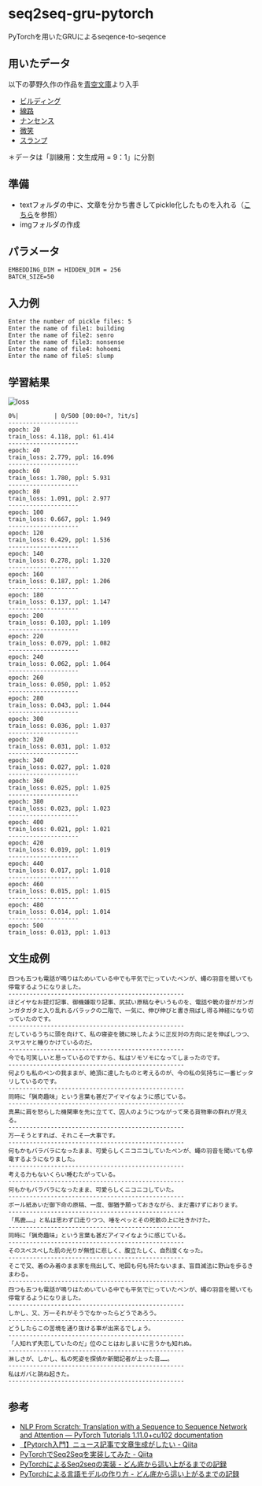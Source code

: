 # seq2seq-gru-pytorch
PyTorchを用いたGRUによるseqence-to-seqence  

## 用いたデータ
以下の夢野久作の作品を[青空文庫](https://www.aozora.gr.jp/index.html)より入手
+ [ビルディング](https://www.aozora.gr.jp/cards/000096/card915.html)
+ [線路](https://www.aozora.gr.jp/cards/000096/card46697.html)
+ [ナンセンス](https://www.aozora.gr.jp/cards/000096/card2127.html)
+ [微笑](https://www.aozora.gr.jp/cards/000096/card2379.html)
+ [スランプ](https://www.aozora.gr.jp/cards/000096/card2134.html)

＊データは「訓練用：文生成用 = 9：1」に分割

## 準備
+ textフォルダの中に、文章を分かち書きしてpickle化したものを入れる（[こちら](https://qiita.com/probabilityhill/items/86795d4d5b9b865bf1f8)を参照）
+ imgフォルダの作成

## パラメータ
```:py
EMBEDDING_DIM = HIDDEN_DIM = 256
BATCH_SIZE=50
```

## 入力例
```
Enter the number of pickle files: 5
Enter the name of file1: building
Enter the name of file2: senro
Enter the name of file3: nonsense
Enter the name of file4: hohoemi
Enter the name of file5: slump
```

## 学習結果
![loss](https://user-images.githubusercontent.com/74280232/160275444-22ac1279-1fa3-4f80-87d3-2113b5b7a4ff.jpg)
```
0%|          | 0/500 [00:00<?, ?it/s]
--------------------
epoch: 20
train_loss: 4.118, ppl: 61.414
--------------------
epoch: 40
train_loss: 2.779, ppl: 16.096
--------------------
epoch: 60
train_loss: 1.780, ppl: 5.931
--------------------
epoch: 80
train_loss: 1.091, ppl: 2.977
--------------------
epoch: 100
train_loss: 0.667, ppl: 1.949
--------------------
epoch: 120
train_loss: 0.429, ppl: 1.536
--------------------
epoch: 140
train_loss: 0.278, ppl: 1.320
--------------------
epoch: 160
train_loss: 0.187, ppl: 1.206
--------------------
epoch: 180
train_loss: 0.137, ppl: 1.147
--------------------
epoch: 200
train_loss: 0.103, ppl: 1.109
--------------------
epoch: 220
train_loss: 0.079, ppl: 1.082
--------------------
epoch: 240
train_loss: 0.062, ppl: 1.064
--------------------
epoch: 260
train_loss: 0.050, ppl: 1.052
--------------------
epoch: 280
train_loss: 0.043, ppl: 1.044
--------------------
epoch: 300
train_loss: 0.036, ppl: 1.037
--------------------
epoch: 320
train_loss: 0.031, ppl: 1.032
--------------------
epoch: 340
train_loss: 0.027, ppl: 1.028
--------------------
epoch: 360
train_loss: 0.025, ppl: 1.025
--------------------
epoch: 380
train_loss: 0.023, ppl: 1.023
--------------------
epoch: 400
train_loss: 0.021, ppl: 1.021
--------------------
epoch: 420
train_loss: 0.019, ppl: 1.019
--------------------
epoch: 440
train_loss: 0.017, ppl: 1.018
--------------------
epoch: 460
train_loss: 0.015, ppl: 1.015
--------------------
epoch: 480
train_loss: 0.014, ppl: 1.014
--------------------
epoch: 500
train_loss: 0.013, ppl: 1.013

```

## 文生成例
```
四つも五つも電話が鳴りはためいている中でも平気で辷っていたペンが、蠅の羽音を聞いても停電するようになりました。
--------------------------------------------------
ほどイヤなお提灯記事、御機嫌取り記事、尻拭い原稿なぞいうものを、電話や靴の音がガンガンガタガタと入り乱れるバラックの二階で、一気に、伸び伸びと書き飛ばし得る神経になり切っていたのです。
--------------------------------------------------
だしているうちに頭を向けて、私の寝姿を鏡に映したように正反対の方向に足を伸ばしつつ、スヤスヤと睡りかけているのだ。
--------------------------------------------------
今でも可笑しいと思っているのですから、私はソモソモになってしまったのです。
--------------------------------------------------
何よりも私のペンの我ままが、絶頂に達したものと考えるのが、今の私の気持ちに一番ピッタリしているのです。
--------------------------------------------------
同時に「猟奇趣味」という言葉も甚だアイマイなように感じている。
--------------------------------------------------
真黒に肩を怒らした機関車を先に立てて、囚人のようにつながって来る貨物車の群れが見える。
--------------------------------------------------
万一そうとすれば、それこそ一大事です。
--------------------------------------------------
何もかもバラバラになったまま、可愛らしくニコニコしていたペンが、蠅の羽音を聞いても停電するようになりました。
--------------------------------------------------
考える力もないくらい睡むたがっている。
--------------------------------------------------
何もかもバラバラになったまま、可愛らしくニコニコしていた。
--------------------------------------------------
ボール紙あいだ御下命の原稿、一度、御猶予願っておきながら、まだ書けずにおります。
--------------------------------------------------
「馬鹿……」と私は思わず口走りつつ、唾をペッとその死骸の上に吐きかけた。
--------------------------------------------------
同時に「猟奇趣味」という言葉も甚だアイマイなように感じている。
--------------------------------------------------
そのスベスベした肌の光りが無性に悲しく、腹立たしく、自烈度くなった。
--------------------------------------------------
そこで又、着のみ着のまま家を飛出して、地図も何も持たないまま、盲目滅法に野山を歩るきまわる。
--------------------------------------------------
四つも五つも電話が鳴りはためいている中でも平気で辷っていたペンが、蠅の羽音を聞いても停電するようになりました。
--------------------------------------------------
しかし、又、万一それがそうでなかったらどうであろう。
--------------------------------------------------
どうしたらこの苦境を通り抜ける事が出来るでしょう。
--------------------------------------------------
「人知れず失恋していたのだ」位のことはおしまいに言うかも知れぬ。
--------------------------------------------------
淋しさが、しかし、私の死姿を探偵か新聞記者が上った音……。
--------------------------------------------------
私はガバと跳ね起きた。
--------------------------------------------------
```

## 参考
+ [NLP From Scratch: Translation with a Sequence to Sequence Network and Attention — PyTorch Tutorials 1.11.0+cu102 documentation](https://pytorch.org/tutorials/intermediate/seq2seq_translation_tutorial.html)
+ [【Pytorch入門】ニュース記事で文章生成がしたい - Qiita](https://qiita.com/hcpmiyuki/items/c6afc037518542cfe410)
+ [PyTorchでSeq2Seqを実装してみた - Qiita](https://qiita.com/m__k/items/b18756628575b177b545)
+ [PyTorchによるSeq2seqの実装 - どん底から這い上がるまでの記録](https://www.pytry3g.com/entry/pytorch-seq2seq#%E3%83%86%E3%82%B9%E3%83%88%E3%81%99%E3%82%8B)
+ [PyTorchによる言語モデルの作り方 - どん底から這い上がるまでの記録](https://www.pytry3g.com/entry/PyTorch%E3%81%A7%E8%A8%80%E8%AA%9E%E3%83%A2%E3%83%87%E3%83%AB#%E6%96%87%E5%8D%98%E4%BD%8D%E3%81%A7%E3%81%AE%E5%AE%9F%E8%A3%85)
